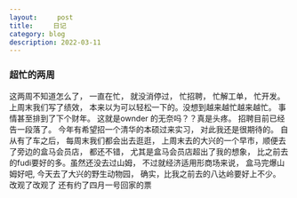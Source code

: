 ```yaml
---
layout:     post
title:     日记
category: blog
description: 2022-03-11
---
```


### 超忙的两周
  这两周不知道怎么了， 一直在忙， 就没消停过， 忙招聘， 忙解工单， 忙开发。 上周末我们写了绩效， 本来以为可以轻松一下的。没想到越来越忙越来越忙。 事情甚至排到了下个财年。 这就是ownder 的无奈吗？？真是头疼。 招聘目前已经告一段落了。 今年有希望招一个清华的本硕过来实习， 对此我还是很期待的。
  自从有了车之后， 每周末我们都会出去逛逛， 上周末去的大兴的一个早市，顺便去了旁边的盒马会员店， 都还不错， 尤其是盒马会员店超出了我的想象， 比之前去的fudi要好的多。虽然还没去过山姆， 不过就经济适用形商场来说， 盒马完爆山姆好吧, 今天去了大兴的野生动物园， 确实，比我之前去的八达岭要好上不少。 改观了改观了
  还有约了四月一号回家的票
